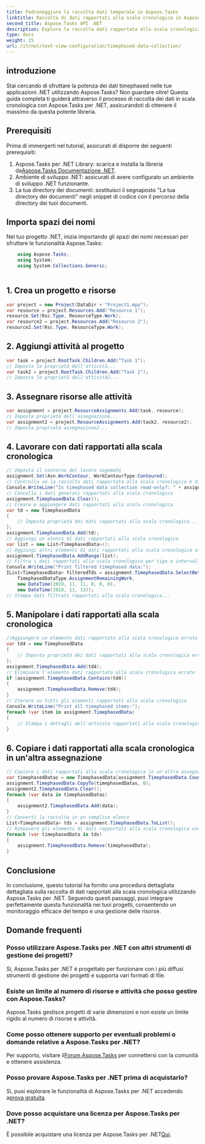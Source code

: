 ```yaml
---
title: Padroneggiare la raccolta dati temporale in Aspose.Tasks
linktitle: Raccolta di dati rapportati alla scala cronologica in Aspose.Tasks
second_title: Aspose.Tasks API .NET
description: Esplora la raccolta dati rapportata alla scala cronologica in Aspose.Tasks per .NET. Guida passo passo, domande frequenti e altro ancora. Migliora le tue capacità di gestione dei progetti oggi stesso!
type: docs
weight: 15
url: /it/net/text-view-configuration/timephased-data-collection/
---
```

## introduzione
Stai cercando di sfruttare la potenza dei dati timephased nelle tue applicazioni .NET utilizzando Aspose.Tasks? Non guardare oltre! Questa guida completa ti guiderà attraverso il processo di raccolta dei dati in scala cronologica con Aspose.Tasks per .NET, assicurandoti di ottenere il massimo da questa potente libreria.
## Prerequisiti
Prima di immergerti nel tutorial, assicurati di disporre dei seguenti prerequisiti:
1.  Aspose.Tasks per .NET Library: scarica e installa la libreria da[Aspose.Tasks Documentazione .NET](https://reference.aspose.com/tasks/net/).
2. Ambiente di sviluppo .NET: assicurati di avere configurato un ambiente di sviluppo .NET funzionante.
3. La tua directory dei documenti: sostituisci il segnaposto "La tua directory dei documenti" negli snippet di codice con il percorso della directory dei tuoi documenti.
## Importa spazi dei nomi
Nel tuo progetto .NET, inizia importando gli spazi dei nomi necessari per sfruttare le funzionalità Aspose.Tasks:
```csharp
    using Aspose.Tasks;
    using System;
    using System.Collections.Generic;
    
```
## 1. Crea un progetto e risorse
```csharp
var project = new Project(DataDir + "Project1.mpp");
var resource = project.Resources.Add("Resource 1");
resource.Set(Rsc.Type, ResourceType.Work);
var resource2 = project.Resources.Add("Resource 2");
resource2.Set(Rsc.Type, ResourceType.Work);
```
## 2. Aggiungi attività al progetto
```csharp
var task = project.RootTask.Children.Add("Task 1");
// Imposta le proprietà dell'attività...
var task2 = project.RootTask.Children.Add("Task 2");
// Imposta le proprietà dell'attività2...
```
## 3. Assegnare risorse alle attività
```csharp
var assignment = project.ResourceAssignments.Add(task, resource);
// Imposta proprietà dell'assegnazione...
var assignment2 = project.ResourceAssignments.Add(task2, resource2);
// Imposta proprietà assegnazione2...
```
## 4. Lavorare con dati rapportati alla scala cronologica
```csharp
// Imposta il contorno del lavoro sagomato
assignment.Set(Asn.WorkContour, WorkContourType.Contoured);
// Controlla se la raccolta dati rapportata alla scala cronologica è di sola lettura
Console.WriteLine("Is timephased data collection read-only?: " + assignment.TimephasedData.IsReadOnly);
// Cancella i dati generati rapportati alla scala cronologica
assignment.TimephasedData.Clear();
// Creare e aggiungere dati rapportati alla scala cronologica
var td = new TimephasedData
{
    // Imposta proprietà dei dati rapportati alla scala cronologica...
};
assignment.TimephasedData.Add(td);
// Aggiungi un elenco di dati rapportati alla scala cronologica
var list = new List<TimephasedData>();
// Aggiungi altri elementi di dati rapportati alla scala cronologica all'elenco...
assignment.TimephasedData.AddRange(list);
// Filtra i dati rapportati alla scala cronologica per tipo e intervallo di date
Console.WriteLine("Print filtered timephased data:");
IList<TimephasedData> filteredTds = assignment.TimephasedData.SelectBetweenStartAndFinish(
    TimephasedDataType.AssignmentRemainingWork,
    new DateTime(2019, 11, 11, 0, 0, 0),
    new DateTime(2019, 11, 13));
// Stampa dati filtrati rapportati alla scala cronologica...
```
## 5. Manipolare i dati rapportati alla scala cronologica
```csharp
//Aggiungere un elemento dati rapportato alla scala cronologica errato ed eliminarlo
var td4 = new TimephasedData
{
    // Imposta proprietà dei dati rapportati alla scala cronologica errati...
};
assignment.TimephasedData.Add(td4);
// Eliminare l'elemento dati rapportato alla scala cronologica errato
if (assignment.TimephasedData.Contains(td4))
{
    assignment.TimephasedData.Remove(td4);
}
// Iterare su tutti gli elementi rapportati alla scala cronologica
Console.WriteLine("Print all timephased items:");
foreach (var item in assignment.TimephasedData)
{
    // Stampa i dettagli dell'articolo rapportati alla scala cronologica...
}
```
## 6. Copiare i dati rapportati alla scala cronologica in un'altra assegnazione
```csharp
// Copiare i dati rapportati alla scala cronologica in un'altra assegnazione
var timephasedDatas = new TimephasedData[assignment.TimephasedData.Count];
assignment.TimephasedData.CopyTo(timephasedDatas, 0);
assignment2.TimephasedData.Clear();
foreach (var data in timephasedDatas)
{
    assignment2.TimephasedData.Add(data);
}
// Converti la raccolta in un semplice elenco
List<TimephasedData> tds = assignment.TimephasedData.ToList();
// Rimuovere gli elementi di dati rapportati alla scala cronologica uno per uno
foreach (var timephasedData in tds)
{
    assignment.TimephasedData.Remove(timephasedData);
}
```
## Conclusione
In conclusione, questo tutorial ha fornito una procedura dettagliata dettagliata sulla raccolta di dati rapportati alla scala cronologica utilizzando Aspose.Tasks per .NET. Seguendo questi passaggi, puoi integrare perfettamente questa funzionalità nei tuoi progetti, consentendo un monitoraggio efficace del tempo e una gestione delle risorse.
## Domande frequenti
### Posso utilizzare Aspose.Tasks per .NET con altri strumenti di gestione dei progetti?
Sì, Aspose.Tasks per .NET è progettato per funzionare con i più diffusi strumenti di gestione dei progetti e supporta vari formati di file.
### Esiste un limite al numero di risorse e attività che posso gestire con Aspose.Tasks?
Aspose.Tasks gestisce progetti di varie dimensioni e non esiste un limite rigido al numero di risorse e attività.
### Come posso ottenere supporto per eventuali problemi o domande relative a Aspose.Tasks per .NET?
 Per supporto, visitare il[Forum Aspose.Tasks](https://forum.aspose.com/c/tasks/15) per connettersi con la comunità e ottenere assistenza.
### Posso provare Aspose.Tasks per .NET prima di acquistarlo?
 Sì, puoi esplorare le funzionalità di Aspose.Tasks per .NET accedendo a[prova gratuita](https://releases.aspose.com/).
### Dove posso acquistare una licenza per Aspose.Tasks per .NET?
 È possibile acquistare una licenza per Aspose.Tasks per .NET[Qui](https://purchase.aspose.com/buy).